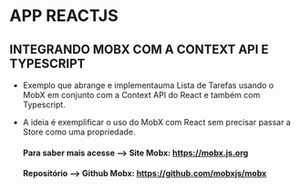 # APP REACTJS

## INTEGRANDO MOBX COM A CONTEXT API E TYPESCRIPT

- Exemplo que abrange e implementauma Lista de Tarefas usando o MobX em conjunto com a
  Context API do React e também com Typescript.

- A ideia é exemplificar o uso do MobX com React sem precisar
  passar a Store como uma propriedade.

  #### Para saber mais acesse --> Site Mobx: https://mobx.js.org

  #### Repositório --> Github Mobx: https://github.com/mobxjs/mobx
